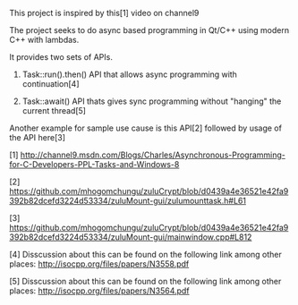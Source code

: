 

This project is inspired by this[1] video on channel9

The project seeks to do async based programming in Qt/C++ using modern C++ with lambdas.

It provides two sets of APIs.

1. Task::run().then() API that allows async programming with continuation[4]

2. Task::await() API thats gives sync programming without "hanging" the current thread[5]

Another example for sample use cause is this API[2] followed by usage of the API here[3]

[1] http://channel9.msdn.com/Blogs/Charles/Asynchronous-Programming-for-C-Developers-PPL-Tasks-and-Windows-8

[2] https://github.com/mhogomchungu/zuluCrypt/blob/d0439a4e36521e42fa9392b82dcefd3224d53334/zuluMount-gui/zulumounttask.h#L61

[3] https://github.com/mhogomchungu/zuluCrypt/blob/d0439a4e36521e42fa9392b82dcefd3224d53334/zuluMount-gui/mainwindow.cpp#L812

[4] Disscussion about this can be found on the following link among other places: http://isocpp.org/files/papers/N3558.pdf

[5] Disscussion about this can be found on the following link among other places: http://isocpp.org/files/papers/N3564.pdf
